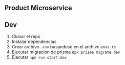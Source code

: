 ## Product Microservice

## Dev

1. Clonar el repo
2. Instalar dependencias
3. Crear archivo `.env` basandose en el archivo `envs.ts`
4. Ejecutar migracion de prisma `npx prisma migrate dev`
5. Ejecutar `npm run start:dev`

